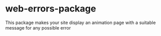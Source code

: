 # web-errors-package
This package makes your site display an animation page with a suitable message for any possible error
